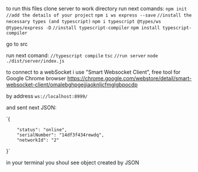 to run this files clone server to work directory
run next comands:
`npm init`
`//add the details of your project`
`npm i ws express --save`
`//install the necessary types (and typescript)`
`npm i typescript @types/ws @types/express -D`
`//install typescript-compiler`
`npm install typescript-compiler`


go to src

run next comand:
`//typescript compile`
`tsc`
`//run server`
`node ./dist/server/index.js`


to connect to a webSocket i use "Smart Websocket Client", free tool for Google Chrome browser
https://chrome.google.com/webstore/detail/smart-websocket-client/omalebghpgejjiaoknljcfmglgbpocdp

by address `ws://localhost:8999/`

and sent next JSON:

`{
    
        "status": "online",
        "serialNumber": "14df3f434rewdq",
        "networkId": "2"
  
}`

in your terminal you shoul see object created by JSON